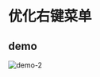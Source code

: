# 优化右键菜单

## demo

![demo-2](https://github.com/vxhly/web-demo/blob/master/demo-2/images/demo-2.png)
